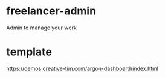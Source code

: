 # freelancer-admin
Admin to manage your work

# template
https://demos.creative-tim.com/argon-dashboard/index.html
